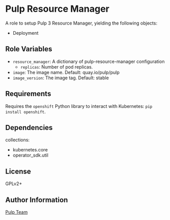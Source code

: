 Pulp Resource Manager
=====================

A role to setup Pulp 3 Resource Manager, yielding the following objects:

* Deployment

Role Variables
--------------

* `resource_manager`: A dictionary of pulp-resource-manager configuration
    * `replicas`: Number of pod replicas.
* `image`: The image name. Default: quay.io/pulp/pulp
* `image_version`: The image tag. Default: stable

Requirements
------------

Requires the `openshift` Python library to interact with Kubernetes: `pip install openshift`.

Dependencies
------------

collections:

  - kubernetes.core
  - operator_sdk.util

License
-------

GPLv2+

Author Information
------------------

[Pulp Team](https://pulpproject.org/)

